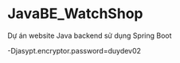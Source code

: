 # JavaBE_WatchShop
Dự án website Java backend sử dụng Spring Boot

-Djasypt.encryptor.password=duydev02
